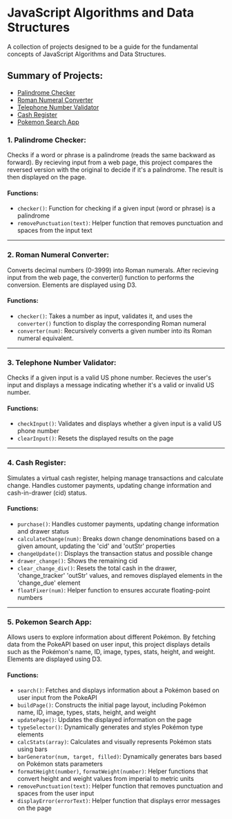 # JavaScript Algorithms and Data Structures
A collection of projects designed to be a guide for the fundamental concepts of JavaScript Algorithms and Data Structures.

## Summary of Projects:

- [Palindrome Checker](#1-palindrome-checker)
- [Roman Numeral Converter](#2-roman-numeral-converter)
- [Telephone Number Validator](#3-telephone-number-validator)
- [Cash Register](#4-cash-register)
- [Pokemon Search App](#5-pokemon-search-app)

### 1. Palindrome Checker:
Checks if a word or phrase is a palindrome (reads the same backward as forward). By recieving input from a web page, this project compares the reversed version with the original to decide if it's a palindrome. The result is then displayed on the page.
#### Functions:
* `checker()`: Function for checking if a given input (word or phrase) is a palindrome
* `removePunctuation(text)`: Helper function that removes punctuation and spaces from the input text

<hr />

### 2. Roman Numeral Converter:
Converts decimal numbers (0-3999) into Roman numerals. After recieving input from the web page, the converter() function to performs the conversion. Elements are displayed using D3.
#### Functions:
* `checker()`: Takes a number as input, validates it, and uses the `converter()` function to display the corresponding Roman numeral
* `converter(num)`: Recursively converts a given number into its Roman numeral equivalent.

<hr />

### 3. Telephone Number Validator:
Checks if a given input is a valid US phone number. Recieves the user's input and displays a message indicating whether it's a valid or invalid US number.
#### Functions:
* `checkInput()`: Validates and displays whether a given input is a valid US phone number
* `clearInput()`: Resets the displayed results on the page

<hr />

### 4. Cash Register:
Simulates a virtual cash register, helping manage transactions and calculate change. Handles customer payments, updating change information and cash-in-drawer (cid) status. 
#### Functions:
* `purchase()`: Handles customer payments, updating change information and drawer status
* `calculateChange(num)`: Breaks down change denominations based on a given amount, updating the 'cid' and 'outStr' properties
* `changeUpdate()`: Displays the transaction status and possible change
* `drawer_change()`: Shows the remaining cid
* `clear_change_div()`: Resets the total cash in the drawer, 'change_tracker' 'outStr' values, and removes displayed elements in the 'change_due' element
* `floatFixer(num)`: Helper function to ensures accurate floating-point numbers

<hr />

### 5. Pokemon Search App:
Allows users to explore information about different Pokémon. By fetching data from the PokeAPI based on user input, this project displays details such as the Pokémon's name, ID, image, types, stats, height, and weight. Elements are displayed using D3.
#### Functions:
* `search()`: Fetches and displays information about a Pokémon based on user input from the PokeAPI
* `buildPage()`: Constructs the initial page layout, including Pokémon name, ID, image, types, stats, height, and weight
* `updatePage()`: Updates the displayed information on the page
* `typeSelector()`: Dynamically generates and styles Pokémon type elements
* `calcStats(array)`: Calculates and visually represents Pokémon stats using bars
* `barGenerator(num, target, filled)`: Dynamically generates bars based on Pokémon stats parameters
* `formatHeight(number)`, `formatWeight(number)`: Helper functions that convert height and weight values from imperial to metric units
* `removePunctuation(text)`: Helper function that removes punctuation and spaces from the user input
* `displayError(errorText)`: Helper function that displays error messages on the page
